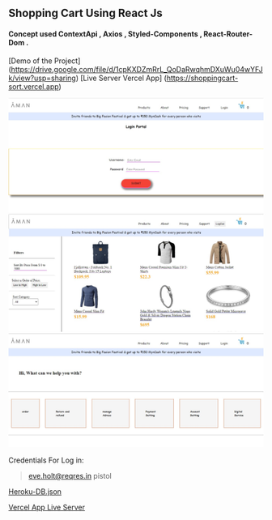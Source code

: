 ## Shopping Cart Using React Js
#### Concept used ContextApi , Axios , Styled-Components , React-Router-Dom .

[Demo of the Project] (https://drive.google.com/file/d/1cpKXDZmRrL_QoDaRwqhmDXuWu04wYFJk/view?usp=sharing)
[Live Server Vercel App] (https://shoppingcart-sort.vercel.app)

![Image of Yaktocat](https://github.com/amananku26/Basic-Shopping-Cart/blob/main/public/images/Screenshot%202020-10-14%20160210.jpg)
![Image of Yaktocat](https://github.com/amananku26/Basic-Shopping-Cart/blob/main/public/images/Screenshot%202020-10-14%20160136.jpg)
![Image of Yaktocat](https://github.com/amananku26/Basic-Shopping-Cart/blob/main/public/images/Screenshot%202020-10-14%20160224.jpg)


Credentials For Log in:

> eve.holt@reqres.in
> pistol

[Heroku-DB.json](https://test-first-heroku-mocker.herokuapp.com/List)

[Vercel App Live Server](https://shoppingcart-sort.vercel.app/)